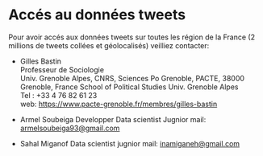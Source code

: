 
# Accés au données tweets

Pour avoir accés aux données tweets sur toutes les région de la France (2 millions de tweets collées et géolocalisés)
veilliez contacter:

 - Gilles Bastin  
  Professeur de Sociologie  
  Univ. Grenoble Alpes, CNRS, Sciences Po Grenoble, PACTE, 38000 Grenoble, France 
  School of Political Studies Univ. Grenoble Alpes  
  Tel : +33 4 76 82 61 23   
  web: https://www.pacte-grenoble.fr/membres/gilles-bastin 
  
  - Armel Soubeiga 
  Developper Data scientist Jugnior 
  mail: armelsoubeiga93@gmail.com 
  
  - Sahal Miganof
  Data scientist jugnior
  mail: inamiganeh@gmail.com
